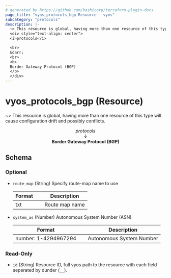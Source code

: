 ```yaml
---
# generated by https://github.com/hashicorp/terraform-plugin-docs
page_title: "vyos_protocols_bgp Resource - vyos"
subcategory: "protocols"
description: |-
  ~> This resource is global, having more than one resource of this type will cause configuration drift and possibly conflicts.
  <div style="text-align: center">
  <i>protocols</i>

  <br>
  &darr;
  <br>
  <b>
  Border Gateway Protocol (BGP)
  </b>
  </div>
---
```


# vyos_protocols_bgp (Resource)

~> This resource is global, having more than one resource of this type will cause configuration drift and possibly conflicts.

<div style="text-align: center">
<i>protocols</i>

<br>
&darr;
<br>
<b>
Border Gateway Protocol (BGP)
</b>
</div>



<!-- schema generated by tfplugindocs -->
## Schema

### Optional

- `route_map` (String) Specify route-map name to use

    |  Format &emsp; | Description  |
    |----------|---------------|
    |  txt  &emsp; |  Route map name  |
- `system_as` (Number) Autonomous System Number (ASN)

    |  Format &emsp; | Description  |
    |----------|---------------|
    |  number: 1-4294967294  &emsp; |  Autonomous System Number  |

### Read-Only

- `id` (String) Resource ID, full vyos path to the resource with each field seperated by dunder (`__`).
